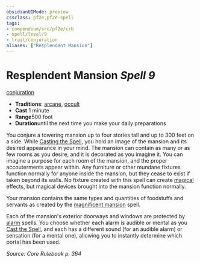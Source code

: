 ```yaml
---
obsidianUIMode: preview
cssclass: pf2e,pf2e-spell
tags:
- compendium/src/pf2e/crb
- spell/level/9
- trait/conjuration
aliases: ["Resplendent Mansion"]
---
```

# Resplendent Mansion *Spell 9*   
[conjuration](../../rules/traits/conjuration.md)  

- **Traditions**: [arcane](../../rules/traits/arcane.md), [occult](../../rules/traits/occult.md)
- **Cast** 1 minute 
- **Range**500 foot
- **Duration**until the next time you make your daily preparations

You conjure a towering mansion up to four stories tall and up to 300 feet on a side. While [Casting the Spell](../../rules/actions/cast-a-spell.md), you hold an image of the mansion and its desired appearance in your mind. The mansion can contain as many or as few rooms as you desire, and it is decorated as you imagine it. You can imagine a purpose for each room of the mansion, and the proper accouterments appear within. Any furniture or other mundane fixtures function normally for anyone inside the mansion, but they cease to exist if taken beyond its walls. No fixture created with this spell can create [magical](../../rules/traits/magical.md) effects, but magical devices brought into the mansion function normally.

Your mansion contains the same types and quantities of foodstuffs and servants as created by the [magnificent mansion](magnificent-mansion.md) spell.

Each of the mansion's exterior doorways and windows are protected by [alarm](alarm.md) spells. You choose whether each alarm is audible or mental as you [Cast the Spell](../../rules/actions/cast-a-spell.md), and each has a different sound (for an audible alarm) or sensation (for a mental one), allowing you to instantly determine which portal has been used.

*Source: Core Rulebook p. 364*